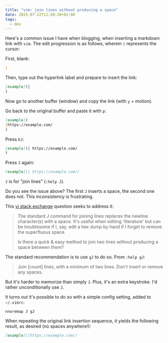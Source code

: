 ```yaml
---
title: "vim: join lines without producing a space"
date: 2025-07-22T11:50:28+02:00
tags:
  - dev
---
```


Here's a common issue I have when blogging, when inserting a markdown link with
`vim`. The edit progression is as follows, wherein `|` represents the cursor:

First, blank:

```md
|
```

Then, type out the hyperlink label and prepare to insert the link:

```md
[example](|
)
```

Now go to another buffer (window) and copy the link (with `y` + motion).

Go back to the original buffer and paste it with `p`:

```md
[example](
|https://example.com/
)
```

Press `kJ`:

```md
[example](| https://example.com/
)
```

Press `J` again:

```md
[example](| https://example.com/)
```

`J` is for "join lines" (`:help J`).

Do you see the issue above? The first `J` inserts a space, the second one does
not. This inconsistency is frustrating.

This [vi stack
exchange](https://vi.stackexchange.com/questions/439/how-to-join-lines-without-producing-a-space)
question seeks to address it:

> The standard J command for joining lines replaces the newline character(s)
> with a space. It's useful when editing 'literature' but can be troublesome if
> I, say, edit a hex dump by hand if I forget to remove the superfluous space.
>
> Is there a quick & easy method to join two lines without producing a space
between them?

The standard recommendation is to use `gJ` to do so. From `:help gJ`:

> Join [count] lines, with a minimum of two lines. Don't insert or remove any
> spaces.

But it's harder to memorize than simply `J`. Plus, it's an extra keystroke. I'd
rather unconditionally use `J`.

It turns out it's possible to do so with a simple config setting, added to
`~/.vimrc`:

```vim
nnoremap J gJ
```

When repeating the original link insertion sequence, it yields the following
result, as desired (no spaces anywhere!):

```md
[example](|https://example.com/)
```
